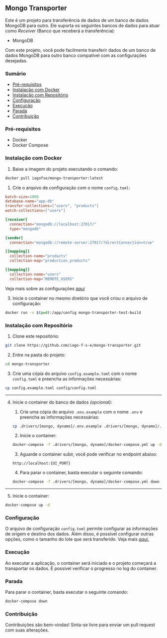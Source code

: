 ## Mongo Transporter

Este é um projeto para transferência de dados de um banco de dados MongoDB para outro. Ele suporta os seguintes bancos de dados para atuar como *Receiver* (Banco que receberá a transferência):

- MongoDB

Com este projeto, você pode facilmente transferir dados de um banco de dados MongoDB para outro banco compatível com as configurações desejadas.


### Sumário

- [Pré-requisitos](#pré-requisitos)
- [Instalação com Docker](#instalação-com-docker)
- [Instalação com Repositório](#instalação-com-repositório)
- [Configuração](#configuração)
- [Execução](#execução)
- [Parada](#parada)
- [Contribuição](#contribuição)


### <p name="pré-requisitos">Pré-requisitos</p>
 - Docker
 - Docker Compose

### <p name="instalação-com-docker">Instalação com Docker</p>
1. Baixe a imagem do projeto executando o comando:
  ```bash
  docker pull iagofse/mongo-transporter:latest
  ```

1. Crie o arquivo de configuração com o nome `config.toml`:
```toml
batch-size=1000
database-name="app-db"
transfer-collections=["users", "products"]
watch-collections=["users"]

[receiver]
  connection="mongodb://localhost:27017/"
  type="mongodb"

[sender]
  connection="mongodb://remote-server:27017/?directConnection=true"

[[mapping]]
  collection-name="products"
  collection-map="production_products"

[[mapping]]
  collection-name="users"
  collection-map="REMOTE_USERS"
```

Veja mais sobre as configurações [_aqui_](#Configuração)

3. Inicie o container no mesmo diretório que você criou o arquivo de configuração:
  ```bash
  docker run -v $(pwd):/app/config mongo-transporter-test-build    
  ```

### <p name="instalação-com-repositório">Instalação com Repositório</p>
1. Clone este repositório:
  ```bash
  git clone https://github.com/iago-f-s-e/mongo-transporter.git
  ```

2. Entre na pasta do projeto:
  ```bash
  cd mongo-transporter
  ```

3. Crie uma cópia do arquivo `config.example.toml` com o nome `config.toml` e preencha as informações necessárias:
  ```bash
  cp config.example.toml config/config.toml
  ```


---
4. Inicie o container do banco de dados *(opcional)*:
    1. Crie uma cópia do arquivo `.env.example` com o nome `.env` e preencha as informações necessárias:
    ```bash
    cp .drivers/[mongo, dynamo]/.env.example .drivers/[mongo, dynamo]/.env
    ```

    2. Inicie o container:
    ```bash
    docker-compose -f .drivers/[mongo, dynamo]/docker-compose.yml up -d
    ```

    3. Aguarde o container subir, você pode verificar no endpoint abaixo:
    ```url
    http://localhost:{UI_PORT}
    ```

    4. Para parar o container, basta executar o seguinte comando:
    ```bash
    docker-compose -f .drivers/[mongo, dynamo]/docker-compose.yml down
    ```
---


5. Inicie o container:
  ```bash
  docker-compose up -d
  ```

### <p name="configuração">Configuração</p>
O arquivo de configuração `config.toml` permite configurar as informações de origem e destino dos dados. Além disso, é possível configurar outras opções, como o tamanho do lote que será transferido. Veja mais [_aqui._](https://github.com/iago-f-s-e/mongo-transporter/blob/main/docs/config.md)

### <p name="execução">Execução</p>
Ao executar a aplicação, o container será iniciado e o projeto começará a transportar os dados. É possível verificar o progresso no log do container.

### <p name="parada">Parada</p>
Para parar o container, basta executar o seguinte comando:
  ```bash
  docker-compose down
  ```

### <p name="contribuição">Contribuição</p>
Contribuições são bem-vindas! Sinta-se livre para enviar um pull request com suas alterações.